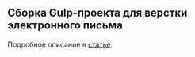 <h2>Сборка Gulp-проекта для верстки электронного письма</h2>
<p>Подробное описание в <a href="https://webmikorn.ru/articles/verstka-elektronnogo-pisma-s-pomoshhyu-gulp/">статье</a>.</p>
